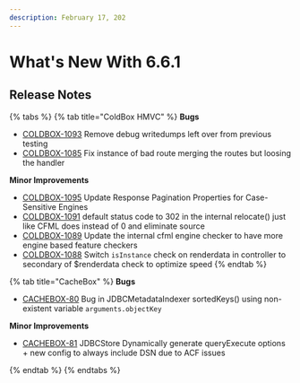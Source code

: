 ```yaml
---
description: February 17, 202
---
```


# What's New With 6.6.1

## Release Notes

{% tabs %}
{% tab title="ColdBox HMVC" %}
**Bugs**

* [COLDBOX-1093](https://ortussolutions.atlassian.net/browse/COLDBOX-1093) Remove debug writedumps left over from previous testing
* [COLDBOX-1085](https://ortussolutions.atlassian.net/browse/COLDBOX-1085) Fix instance of bad route merging the routes but loosing the handler

**Minor Improvements**

* [COLDBOX-1095](https://ortussolutions.atlassian.net/browse/COLDBOX-1095) Update Response Pagination Properties for Case-Sensitive Engines
* [COLDBOX-1091](https://ortussolutions.atlassian.net/browse/COLDBOX-1091) default status code to 302 in the internal relocate() just like CFML does instead of 0 and eliminate source
* [COLDBOX-1089](https://ortussolutions.atlassian.net/browse/COLDBOX-1089) Update the internal cfml engine checker to have more engine based feature checkers
* [COLDBOX-1088](https://ortussolutions.atlassian.net/browse/COLDBOX-1088) Switch `isInstance` check on renderdata in controller to secondary of $renderdata check to optimize speed
{% endtab %}

{% tab title="CacheBox" %}
**Bugs**

* [CACHEBOX-80](https://ortussolutions.atlassian.net/browse/CACHEBOX-80) Bug in JDBCMetadataIndexer sortedKeys() using non-existent variable `arguments.objectKey`

**Minor Improvements**

* [CACHEBOX-81](https://ortussolutions.atlassian.net/browse/CACHEBOX-81) JDBCStore Dynamically generate queryExecute options + new config to always include DSN due to ACF issues


{% endtab %}
{% endtabs %}
